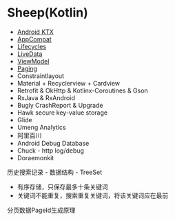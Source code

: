 # Sheep(Kotlin)

- [Android KTX](https://developer.android.com/kotlin/ktx.html)
- [AppCompat](https://developer.android.com/topic/libraries/support-library/packages.html#v7-appcompat)
- [Lifecycles](https://developer.android.com/topic/libraries/architecture/lifecycle)
- [LiveData](https://developer.android.com/topic/libraries/architecture/livedata)
- [ViewModel](https://developer.android.com/topic/libraries/architecture/viewmodel)
- [Paging](https://developer.android.com/topic/libraries/architecture/paging/)
- Constraintlayout
- Material + Recyclerview + Cardview
- Retrofit & OkHttp & Kotlinx-Coroutines & Gson
- RxJava & RxAndroid
- Bugly CrashReport & Upgrade
- Hawk secure key-value storage
- Glide
- Umeng Analytics
- 阿里百川
- Android Debug Database
- Chuck - http log/debug
- Doraemonkit

历史搜索记录 - 数据结构 - TreeSet

- 有序存储，只保存最多十条关键词
- 关键词不能重复，搜索重复关键词，将该关键词应在最前

分页数据PageId生成原理